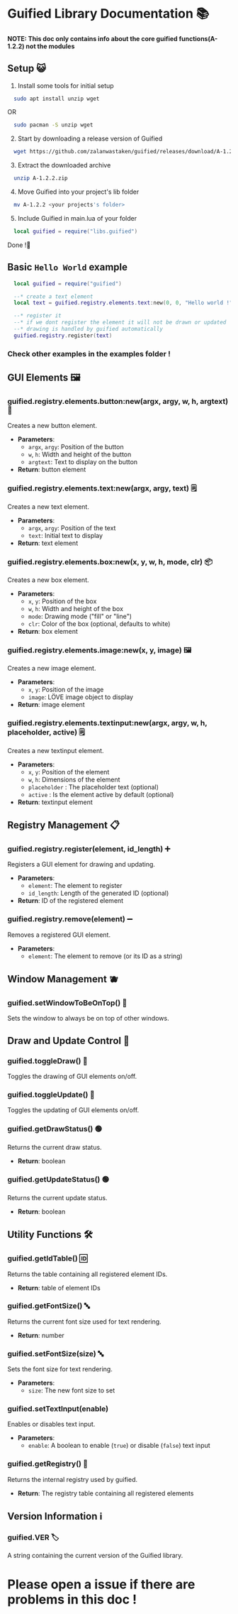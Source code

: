 # Guified Library Documentation 📚
#### NOTE: This doc only contains info about the core guified functions(A-1.2.2) not the modules


## Setup 😺

1) Install some tools for initial setup
```BASH
  sudo apt install unzip wget
```
OR
```BASH
  sudo pacman -S unzip wget
```

2) Start by downloading a release version of Guified
```BASH
  wget https://github.com/zalanwastaken/guified/releases/download/A-1.2.2/A-1.2.2.zip
```

3) Extract the downloaded archive
```BASH
  unzip A-1.2.2.zip
```

4) Move Guified into your project's lib folder
```BASH
  mv A-1.2.2 <your projects's folder>
```

5) Include Guified in main.lua of your folder
```LUA
  local guified = require("libs.guified")
```

Done !🚀

## Basic `Hello World` example
```LUA
  local guified = require("guified")

  --* create a text element
  local text = guified.registry.elements.text:new(0, 0, "Hello world !")

  --* register it
  --* if we dont register the element it will not be drawn or updated
  --* drawing is handled by guified automatically
  guified.registry.register(text)
```
### Check other examples in the examples folder !

## GUI Elements 🖼️

### guified.registry.elements.button\:new(argx, argy, w, h, argtext) 🔘

Creates a new button element.

- **Parameters**:
  - `argx`, `argy`: Position of the button
  - `w`, `h`: Width and height of the button
  - `argtext`: Text to display on the button
- **Return**: button element

### guified.registry.elements.text\:new(argx, argy, text) 🗒

Creates a new text element.

- **Parameters**:
  - `argx`, `argy`: Position of the text
  - `text`: Initial text to display
- **Return**: text element

### guified.registry.elements.box\:new(x, y, w, h, mode, clr) 📦

Creates a new box element.

- **Parameters**:
  - `x`, `y`: Position of the box
  - `w`, `h`: Width and height of the box
  - `mode`: Drawing mode ("fill" or "line")
  - `clr`: Color of the box (optional, defaults to white)
- **Return**: box element

### guified.registry.elements.image\:new(x, y, image) 🖼️

Creates a new image element.

- **Parameters**:
  - `x`, `y`: Position of the image
  - `image`: LÖVE image object to display
- **Return**: image element

### guified.registry.elements.textinput\:new(argx, argy, w, h, placeholder, active) 🗒

Creates a new textinput element.

- **Parameters**:
  - `x`, `y`: Position of the element
  - `w`, `h`: Dimensions of the element
  - `placeholder` : The placeholder text (optional)
  - `active` : Is the element active by default (optional)
- **Return**: textinput element


## Registry Management 📋

### guified.registry.register(element, id\_length) ➕

Registers a GUI element for drawing and updating.

- **Parameters**:
  - `element`: The element to register
  - `id_length`: Length of the generated ID (optional)
- **Return**: ID of the registered element

### guified.registry.remove(element) ➖

Removes a registered GUI element.

- **Parameters**:
  - `element`: The element to remove (or its ID as a string)

## Window Management 🫐

### guified.setWindowToBeOnTop() 📌

Sets the window to always be on top of other windows.

## Draw and Update Control 🎨

### guified.toggleDraw() 🔄

Toggles the drawing of GUI elements on/off.

### guified.toggleUpdate() 🔄

Toggles the updating of GUI elements on/off.

### guified.getDrawStatus() 🟢

Returns the current draw status.

- **Return**: boolean

### guified.getUpdateStatus() 🟢

Returns the current update status.

- **Return**: boolean

## Utility Functions 🛠️

### guified.getIdTable() 🆔

Returns the table containing all registered element IDs.

- **Return**: table of element IDs

### guified.getFontSize() 🔤

Returns the current font size used for text rendering.

- **Return**: number

### guified.setFontSize(size) 🔤

Sets the font size for text rendering.

- **Parameters**:
  - `size`: The new font size to set

### guified.setTextInput(enable)

Enables or disables text input.

- **Parameters**:
  - `enable`: A boolean to enable (`true`) or disable (`false`) text input

### guified.getRegistry() 🔗

Returns the internal registry used by guified.

- **Return**: The registry table containing all registered elements

## Version Information ℹ️

### guified.**VER** 🏷️

A string containing the current version of the Guified library.

# Please open a issue if there are problems in this doc !
